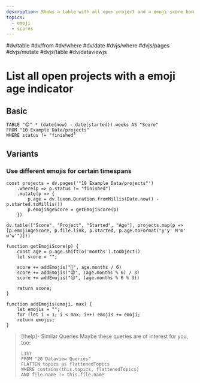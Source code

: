 ```yaml
---
description: Shows a table with all open project and a emoji score how long these projects are already open
topics:
  - emoji 
  - scores
---
```

#dv/table #dv/from #dv/where #dv/date #dvjs/where #dvjs/pages #dvjs/mutate #dvjs/table #dv/dataviewjs 

# List all open projects with a emoji age indicator

## Basic 

```dataview
TABLE "😡" * (date(now) - date(started)).weeks AS "Score"
FROM "10 Example Data/projects"
WHERE status != "finished"
```

## Variants

### Use different emojis for certain timespans

```dataviewjs
const projects = dv.pages('"10 Example Data/projects"')
	.where(p => p.status != "finished")
	.mutate(p => {
		p.age = dv.luxon.Duration.fromMillis(Date.now() - p.started.toMillis())
		p.emojiAgeScore = getEmojiScore(p)
	})

dv.table(["Score", "Project", "Started", "Age"], projects.map(p => [p.emojiAgeScore, p.file.link, p.started, p.age.toFormat("y'y' M'm' w'w'")]))

function getEmojiScore(p) {
	const age = p.age.shiftTo('months').toObject()
	let score = "";
	
	score += addEmojis("👿", age.months / 6)  
	score += addEmojis("😡", (age.months % 6) / 3)
	score += addEmojis("😒", (age.months % 6 % 3)) 

	return score;
}

function addEmojis(emoji, max) {
	let emojis = "";
	for (let i = 1; i < max; i++) emojis += emoji;
	return emojis;
}

```

> [!help]- Similar Queries
> Maybe these queries are of interest for you, too:
> ```dataview
> LIST
> FROM "20 Dataview Queries"
> FLATTEN topics as flattenedTopics
> WHERE contains(this.topics, flattenedTopics)
> AND file.name != this.file.name
> ```